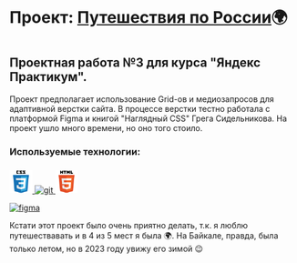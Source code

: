 # Проект: <a href="https://burlake.github.io/russian-travel/" target="_blank">Путешествия по России</a>🌍<h1>
## Проектная работа №3 для курса "Яндекс Практикум".</h2>
  Проект предполагает использование Grid-ов и медиозапросов для адаптивной верстки сайта. В процессе верстки тестно работала с платформой Figma и книгой "Наглядный СSS" Грега Сидельникова. На проект ушло много времени, но оно того стоило.
### Используемые технологии:<h3>
<p align="left"> <a href="https://www.w3schools.com/css/" target="_blank" rel="noreferrer"> <img src="https://raw.githubusercontent.com/devicons/devicon/master/icons/css3/css3-original-wordmark.svg" alt="css3" width="40" height="40"/> </a> <a href="https://git-scm.com/" target="_blank" rel="noreferrer"> <img src="https://www.vectorlogo.zone/logos/git-scm/git-scm-icon.svg" alt="git" width="40" height="40"/> </a> <a href="https://www.w3.org/html/" target="_blank" rel="noreferrer"> <img src="https://raw.githubusercontent.com/devicons/devicon/master/icons/html5/html5-original-wordmark.svg" alt="html5" width="40" height="40"/> </a> </p>
<p align="left"> <a href="https://www.figma.com/" target="_blank" rel="noreferrer"> <img src="https://www.vectorlogo.zone/logos/figma/figma-icon.svg" alt="figma" width="40" height="40"/> </a> </p>

Кстати этот проект было очень приятно делать, т.к. я люблю путешествавать и в 4 из 5 мест я была 🌍. 
На Байкале, правда, была только летом, но в 2023 году увижу его зимой 😉
